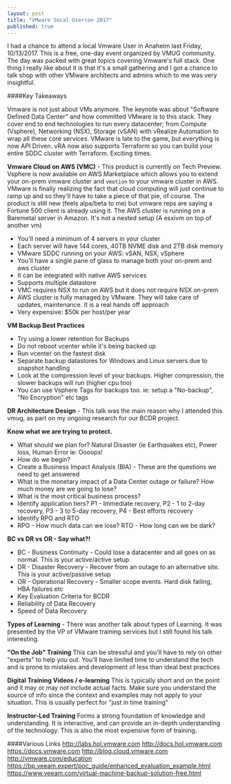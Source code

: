 ```yaml
---
layout: post
title: "VMware Socal Usercon 2017"
published: true
---
```


I had a chance to attend a local Vmware User in Anaheim last Friday, 10/13/2017. This is a free, one-day event organized by VMUG community. The day was packed with great topics covering Vmware's full stack. One thing I really like about it is that it's a small gathering and I got a chance to talk shop with other VMware architects and admins which to me was very insightful. 

####Key Takeaways

Vmware is not just about VMs anymore. The keynote was about "Software Defined Data Center" and how committed VMware is to this stack. They cover end to end technologies to run every datacenter; from Compute (Vsphere), Networking (NSX), Storage (vSAN) with vRealize Automation to wrap all these core services. VMware is late to the game, but everything is now API Driven. vRA now also supports Terraform so you can build your entire SDDC cluster with Terraform. Exciting times. 




**Vmware Cloud on AWS (VMC)** - This product is currently on Tech Preview. Vsphere is now available on AWS Marketplace which allows you to extend your on-prem vmware cluster and `vmotion` to your vmware cluster in AWS. VMware is finally realizing the fact that cloud computing will just continue to ramp up and so they'll have to take a piece of that pie, of course. The product is still new (feels alpa/beta to me) but vmware reps are saying a Fortune 500 client is already using it. 
The AWS cluster is running on a Baremetal server in Amazon. It's not a nested setup (A esxivm on top of another vm)

  * You'll need a minimum of 4 servers in your cluster
  * Each server will have 144 cores, 40TB NVME disk and 2TB disk memory
  * VMware SDDC running on your AWS: vSAN, NSX, vSphere 
  * You'll have a single pane of glass to manage both your on-prem and aws cluster
  * It can be integrated with native AWS services 
  * Supports multiple datastore
  * VMC requires NSX to run on AWS but it does not require NSX on-prem 
  * AWS cluster is fully managed by VMware. They will take care of updates, maintenance. It is a real hands off approach
  * Very expensive: $50k per host/per year 

**VM Backup Best Practices**
  * Try using a lower retention for Backups 
  * Do not reboot vcenter while it's being backed up 
  * Run vcenter on the fastest disk 
  * Separate backup datastores for Windows and Linux servers due to snapshot handling 
  * Look at the compression level of your backups. Higher compression, the slower backups will run (higher cpu too) 
  * You can use Vsphere Tags for backups too. ie: setup a "No-backup", "No Encryption" etc tags

**DR Architecture Design** - This talk was the main reason why I attended this vmug, as part on my ongoing research for our BCDR project.

**Know what we are trying to protect.** 
  * What should we plan for?  Natural Disaster (ie Earthquakes etc), Power loss, Human Error ie: Oooops! 
  * How do we begin?
  * Create a Business Impact Analysis (BIA) - These are the questions we need to get answered
  * What is the monetary impact of a Data Center outage or failure? How much money are we going to lose? 
  * What is the most critical business process?
  * Identify application tiers? P1 - Immediate recovery, P2 - 1 to 2-day recovery, P3 - 3 to 5-day recovery, P4 - Best efforts recovery
  * Identify RPO and RTO  
  * RPO - How much data can we lose? RTO - How long can we be dark? 

**BC vs DR vs OR - Say what?!** 
  * BC - Business Continuity - Could lose a datacenter and all goes on as normal. This is your active/active setup
  * DR - Disaster Recovery - Recover from an outage to an alternative site. This is your active/passive setup 
  * OR - Operational Recovery - Smaller scope events. Hard disk failing, HBA failures etc 
  * Key Evaluation Criteria for BCDR
  * Reliability of Data Recovery
  * Speed of Data Recovery 

**Types of Learning** - There was another talk about types of Learning. It was presented by the VP of VMware training services but I still found his talk interesting. 

**"On the Job" Training** 
This can be stressful and you'll have to rely on other "experts" to help you out. You'll have limited time to understand the tech and is prone to mistakes and development of less than ideal best practices

**Digital Training Videos / e-learning**
This is typically short and on the point and it may or may not include actual facts. Make sure you understand the source of info since the context and examples may not apply to your situation. This is usually perfect for "just in time training"

**Instructor-Led Training**
Forms a strong foundation of knowledge and understanding. It is interactive, and can provide an in-depth understanding of the technology. This is also the most expensive form of training. 

####Various Links 
http://labs.hol.vmware.com
http://docs.hol.vmware.com
https://docs.vmware.com
http://blog.cloud.vmware.com
http://vmware.com/education
https://bp.veeam.expert/poc_guide/enhanced_evaluation_example.html
https://www.veeam.com/virtual-machine-backup-solution-free.html

